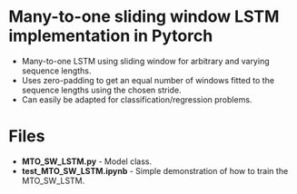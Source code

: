# Many-to-one sliding window LSTM implementation in Pytorch

* Many-to-one LSTM using sliding window for arbitrary and varying sequence lengths.
* Uses zero-padding to get an equal number of windows fitted to the sequence lengths using the chosen stride.
* Can easily be adapted for classification/regression problems.

# Files

* **MTO_SW_LSTM.py** - Model class.
* **test_MTO_SW_LSTM.ipynb** - Simple demonstration of how to train the MTO_SW_LSTM.
